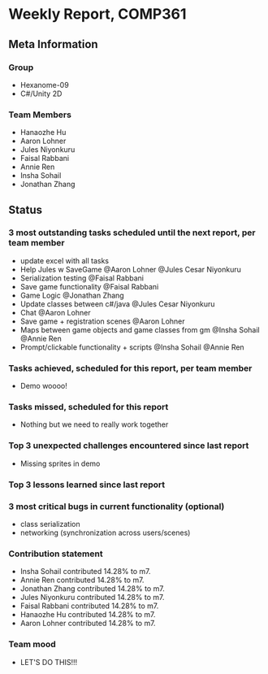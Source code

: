 # Weekly Report, COMP361

## Meta Information

### Group

 * Hexanome-09
 * C#/Unity 2D

### Team Members

 * Hanaozhe Hu
 * Aaron Lohner
 * Jules Niyonkuru
 * Faisal Rabbani
 * Annie Ren
 * Insha Sohail
 * Jonathan Zhang


## Status

### 3 most outstanding tasks scheduled until the next report, per team member
- update excel with all tasks
- Help Jules w SaveGame @Aaron Lohner @Jules Cesar Niyonkuru
- Serialization testing @Faisal Rabbani
- Save game functionality @Faisal Rabbani
- Game Logic @Jonathan Zhang
- Update classes between c#/java @Jules Cesar Niyonkuru
- Chat @Aaron Lohner
- Save game + registration scenes @Aaron Lohner
- Maps between game objects and game classes from gm @Insha Sohail @Annie Ren
- Prompt/clickable functionality + scripts @Insha Sohail @Annie Ren
 

### Tasks achieved, scheduled for this report, per team member
   * Demo woooo!

### Tasks missed, scheduled for this report 
   * Nothing but we need to really work together

### Top 3 unexpected challenges encountered since last report
   * Missing sprites in demo

### Top 3 lessons learned since last report

### 3 most critical bugs in current functionality (optional)
   * class serialization 
   * networking (synchronization across users/scenes)

### Contribution statement
   * Insha Sohail contributed 14.28% to m7.
   * Annie Ren contributed 14.28% to m7.
   * Jonathan Zhang contributed 14.28% to m7.
   * Jules Niyonkuru contributed 14.28% to m7.
   * Faisal Rabbani contributed 14.28% to m7.
   * Hanaozhe Hu contributed 14.28% to m7.
   * Aaron Lohner contributed 14.28% to m7.
   

### Team mood
   * LET'S DO THIS!!!
